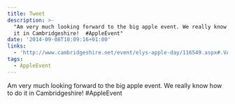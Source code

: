 ```yaml
---
title: Tweet
description: >-
  "Am very much looking forward to the big apple event. We really know how to do
  it in Cambridgeshire!  #AppleEvent"
date: '2014-09-08T10:09:16+01:00'
links:
  - 'http://www.cambridgeshire.net/event/elys-apple-day/116549.aspx#.VA18RGRdWPJ'
tags:
  - AppleEvent
---
```

Am very much looking forward to the big apple event. We really know how to do it in Cambridgeshire!  #AppleEvent
